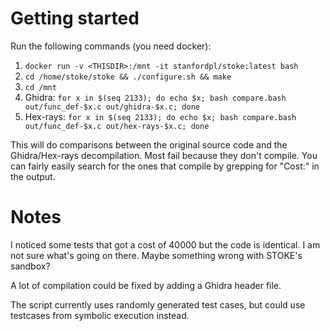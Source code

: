 # Getting started

Run the following commands (you need docker):

1. `docker run -v <THISDIR>:/mnt -it stanfordpl/stoke:latest bash`
2. `cd /home/stoke/stoke && ./configure.sh && make`
3. `cd /mnt`
4. Ghidra: `for x in $(seq 2133); do echo $x; bash compare.bash out/func_def-$x.c out/ghidra-$x.c; done`
5. Hex-rays: `for x in $(seq 2133); do echo $x; bash compare.bash out/func_def-$x.c out/hex-rays-$x.c; done`

This will do comparisons between the original source code and the
Ghidra/Hex-rays decompilation.  Most fail because they don't compile.  You can
fairly easily search for the ones that compile by grepping for "Cost:" in the
output.

# Notes

I noticed some tests that got a cost of 40000 but the code is identical.  I am
not sure what's going on there.  Maybe something wrong with STOKE's sandbox?

A lot of compilation could be fixed by adding a Ghidra header file.

The script currently uses randomly generated test cases, but could use testcases
from symbolic execution instead.